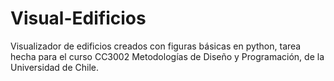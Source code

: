 # Visual-Edificios
Visualizador de edificios creados con figuras básicas en python, tarea hecha para el curso CC3002 Metodologías de Diseño y Programación, de la Universidad de Chile.
